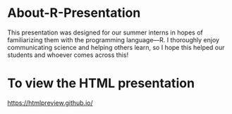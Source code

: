 # About-R-Presentation
This presentation was designed for our summer interns in hopes of familiarizing them with the programming language—R. 
I thoroughly enjoy communicating science and helping others learn, so I hope this helped our students and whoever comes across this!

# To view the HTML presentation
https://htmlpreview.github.io/
